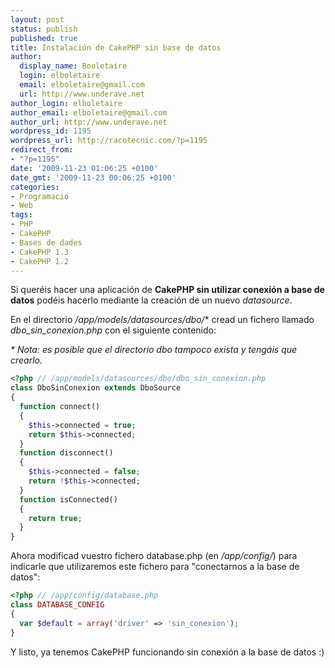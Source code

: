```yaml
---
layout: post
status: publish
published: true
title: Instalación de CakePHP sin base de datos
author:
  display_name: Booletaire
  login: elboletaire
  email: elboletaire@gmail.com
  url: http://www.underave.net
author_login: elboletaire
author_email: elboletaire@gmail.com
author_url: http://www.underave.net
wordpress_id: 1195
wordpress_url: http://racotecnic.com/?p=1195
redirect_from:
- "?p=1195"
date: '2009-11-23 01:06:25 +0100'
date_gmt: '2009-11-23 00:06:25 +0100'
categories:
- Programació
- Web
tags:
- PHP
- CakePHP
- Bases de dades
- CakePHP 1.3
- CakePHP 1.2
---
```


Si queréis hacer una aplicación de **CakePHP sin utilizar conexión a base de datos** podéis hacerlo mediante la creación de un nuevo <em>datasource</em>.

En el directorio <em>/app/models/datasources/dbo/</em>* cread un fichero llamado <em>dbo_sin_conexion.php</em> con el siguiente contenido:

_* Nota: es posible que el directorio dbo tampoco exista y tengáis que crearlo._

~~~php
<?php // /app/models/datasources/dbo/dbo_sin_conexion.php
class DboSinConexion extends DboSource
{
  function connect()
  {
    $this->connected = true;
    return $this->connected;
  }
  function disconnect()
  {
    $this->connected = false;
    return !$this->connected;
  }
  function isConnected()
  {
    return true;
  }
}
~~~

Ahora modificad vuestro fichero database.php (en <em>/app/config/</em>) para indicarle que utilizaremos este fichero para "conectarnos a la base de datos":

~~~php
<?php // /app/config/database.php
class DATABASE_CONFIG
{
  var $default = array('driver' => 'sin_conexion');
}
~~~

Y listo, ya tenemos CakePHP funcionando sin conexión a la base de datos :)
